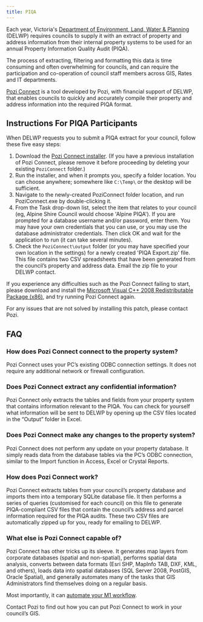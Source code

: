 ```yaml
---
title: PIQA
---
```


Each year, Victoria's [Department of Environment, Land, Water & Planning](https://www.delwp.vic.gov.au/) (DELWP) requires councils to supply it with an extract of property and address information from their internal property systems to be used for an annual Property Information Quality Audit (PIQA).

The process of extracting, filtering and formatting this data is time consuming and often overwhelming for councils, and can require the participation and co-operation of council staff members across GIS, Rates and IT departments.

[Pozi Connect](https://pozi.com/pozi-connect/) is a tool developed by Pozi, with financial support of DELWP, that enables councils to quickly and accurately compile their property and address information into the required PIQA format.

## Instructions For PIQA Participants

When DELWP requests you to submit a PIQA extract for your council, follow these five easy steps:

1. Download the [Pozi Connect installer](https://github.com/pozi/PoziConnect/releases/latest). (If you have a previous installation of Pozi Connect, please remove it before proceeding by deleting your existing `PoziConnect` folder.)
2. Run the installer, and when it prompts you, specify a folder location. You can choose anywhere; somewhere like `C:\Temp\` or the desktop will be sufficient.
3. Navigate to the newly-created PoziConnect folder location, and run PoziConnect.exe by double-clicking it.
4. From the Task drop-down list, select the item that relates to your council (eg, Alpine Shire Council would choose 'Alpine PIQA'). If you are prompted for a database username and/or password, enter them. You may have your own credentials that you can use, or you may use the database administrator credentials. Then click OK and wait for the application to run (it can take several minutes).
5. Check the `PoziConnect\output` folder (or you may have specified your own location in the settings) for a newly created 'PIQA Export.zip' file. This file contains two CSV spreadsheets that have been generated from the council’s property and address data. Email the zip file to your DELWP contact.

If you experience any difficulties such as the Pozi Connect failing to start, please download and install the [Microsoft Visual C++ 2008 Redistributable Package (x86)](https://www.microsoft.com/en-au/download/details.aspx?id=11895), and try running Pozi Connect again.

For any issues that are not solved by installing this patch, please contact Pozi.

## FAQ

### How does Pozi Connect connect to the property system?

Pozi Connect uses your PC’s existing ODBC connection settings. It does not require any additional network or firewall configuration.

### Does Pozi Connect extract any confidential information?

Pozi Connect only extracts the tables and fields from your property system that contains information relevant to the PIQA. You can check for yourself what information will be sent to DELWP by opening up the CSV files located in the “Output” folder in Excel.

### Does Pozi Connect make any changes to the property system?

Pozi Connect does not perform any update on your property database. It simply reads data from the database tables via the PC’s ODBC connection, similar to the Import function in Access, Excel or Crystal Reports.

### How does Pozi Connect work?

Pozi Connect extracts tables from your council’s property database and imports them into a temporary SQLite database file. It then performs a series of queries (customised for each council) on this file to generate PIQA-compliant CSV files that contain the council’s address and parcel information required for the PIQA audits. These two CSV files are automatically zipped up for you, ready for emailing to DELWP.

### What else is Pozi Connect capable of?

Pozi Connect has other tricks up its sleeve. It generates map layers from corporate databases (spatial and non-spatial), performs spatial data analysis, converts between data formats (Esri SHP, MapInfo TAB, DXF, KML, and others), loads data into spatial databases (SQL Server 2008, PostGIS, Oracle Spatial), and generally automates many of the tasks that GIS Administrators find themselves doing on a regular basis.

Most importantly, it can [automate your M1 workflow](https://www.pozi.com/pozi-connect-for-m1s).

Contact Pozi to find out how you can put Pozi Connect to work in your council’s GIS.
